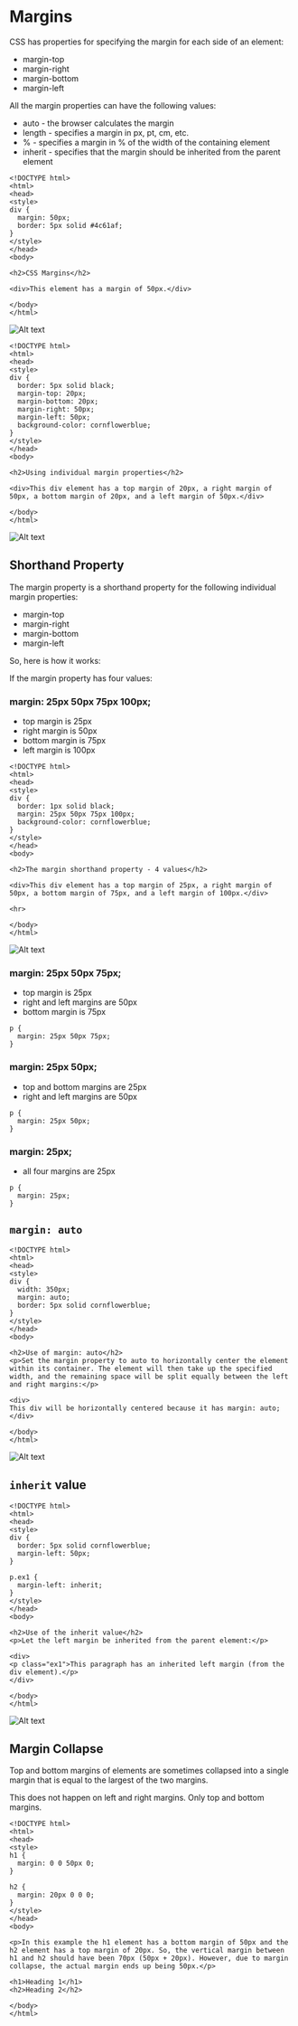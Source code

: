 # Margins

CSS has properties for specifying the margin for each side of an element:

- margin-top
- margin-right
- margin-bottom
- margin-left

All the margin properties can have the following values:

- auto - the browser calculates the margin
- length - specifies a margin in px, pt, cm, etc.
- % - specifies a margin in % of the width of the containing element
- inherit - specifies that the margin should be inherited from the parent element




```
<!DOCTYPE html>
<html>
<head>
<style>
div {
  margin: 50px;
  border: 5px solid #4c61af;
}
</style>
</head>
<body>

<h2>CSS Margins</h2>

<div>This element has a margin of 50px.</div>

</body>
</html>
```
![Alt text](doc-files/b10.png)


```
<!DOCTYPE html>
<html>
<head>
<style>
div {
  border: 5px solid black;
  margin-top: 20px;
  margin-bottom: 20px;
  margin-right: 50px;
  margin-left: 50px;
  background-color: cornflowerblue;
}
</style>
</head>
<body>

<h2>Using individual margin properties</h2>

<div>This div element has a top margin of 20px, a right margin of 50px, a bottom margin of 20px, and a left margin of 50px.</div>

</body>
</html>
```

![Alt text](doc-files/b11.png)

## Shorthand Property

The margin property is a shorthand property for the following individual margin properties:

- margin-top
- margin-right
- margin-bottom
- margin-left

So, here is how it works:

If the margin property has four values:

### margin: 25px 50px 75px 100px;
- top margin is 25px
- right margin is 50px
- bottom margin is 75px
- left margin is 100px

```
<!DOCTYPE html>
<html>
<head>
<style>
div {
  border: 1px solid black;
  margin: 25px 50px 75px 100px;
  background-color: cornflowerblue;
}
</style>
</head>
<body>

<h2>The margin shorthand property - 4 values</h2>

<div>This div element has a top margin of 25px, a right margin of 50px, a bottom margin of 75px, and a left margin of 100px.</div>

<hr>

</body>
</html>

```

![Alt text](doc-files/b12.png)


### margin: 25px 50px 75px;
- top margin is 25px
- right and left margins are 50px
- bottom margin is 75px

```
p {
  margin: 25px 50px 75px;
}
```

### margin: 25px 50px;
- top and bottom margins are 25px
- right and left margins are 50px

```
p {
  margin: 25px 50px;
}
```

### margin: 25px;
- all four margins are 25px

```
p {
  margin: 25px;
}
```

## `margin: auto`

```
<!DOCTYPE html>
<html>
<head>
<style>
div {
  width: 350px;
  margin: auto;
  border: 5px solid cornflowerblue;
}
</style>
</head>
<body>

<h2>Use of margin: auto</h2>
<p>Set the margin property to auto to horizontally center the element within its container. The element will then take up the specified width, and the remaining space will be split equally between the left and right margins:</p>

<div>
This div will be horizontally centered because it has margin: auto;
</div>

</body>
</html>
```
![Alt text](doc-files/b13.png)

## `inherit` value

```
<!DOCTYPE html>
<html>
<head>
<style>
div {
  border: 5px solid cornflowerblue;
  margin-left: 50px;
}

p.ex1 {
  margin-left: inherit;
}
</style>
</head>
<body>

<h2>Use of the inherit value</h2>
<p>Let the left margin be inherited from the parent element:</p>

<div>
<p class="ex1">This paragraph has an inherited left margin (from the div element).</p>
</div>

</body>
</html>
```
![Alt text](doc-files/b14.png)


## Margin Collapse

Top and bottom margins of elements are sometimes collapsed into a single margin that is equal to the largest of the two margins.

This does not happen on left and right margins. Only top and bottom margins.

```
<!DOCTYPE html>
<html>
<head>
<style>
h1 {
  margin: 0 0 50px 0;
}

h2 {
  margin: 20px 0 0 0;
}
</style>
</head>
<body>

<p>In this example the h1 element has a bottom margin of 50px and the h2 element has a top margin of 20px. So, the vertical margin between h1 and h2 should have been 70px (50px + 20px). However, due to margin collapse, the actual margin ends up being 50px.</p>

<h1>Heading 1</h1>
<h2>Heading 2</h2>

</body>
</html>
```

